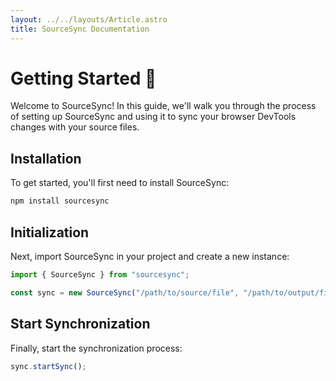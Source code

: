 ```yaml
---
layout: ../../layouts/Article.astro
title: SourceSync Documentation
---
```


# Getting Started 🚀

Welcome to SourceSync! In this guide, we'll walk you through the process of setting up SourceSync and using it to sync your browser DevTools changes with your source files.

## Installation

To get started, you'll first need to install SourceSync:

```bash
npm install sourcesync
```

## Initialization

Next, import SourceSync in your project and create a new instance:

```js
import { SourceSync } from "sourcesync";

const sync = new SourceSync("/path/to/source/file", "/path/to/output/file");
```

## Start Synchronization

Finally, start the synchronization process:

```js
sync.startSync();
```
